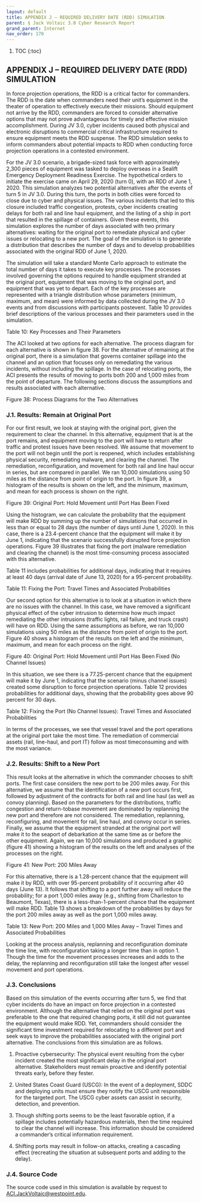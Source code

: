```yaml
---
layout: default
title: APPENDIX J – REQUIRED DELIVERY DATE (RDD) SIMULATION       
parent: § Jack Voltaic 3.0 Cyber Research Report 
grand_parent: Internet
nav_order: 170 
---
```

<style>
.dont-break-out {
  /* These are technically the same, but use both */
  overflow-wrap: break-word;
  word-wrap: break-word;

  -ms-word-break: break-all;
  /* This is the dangerous one in WebKit, as it breaks things wherever */
  word-break: break-all;
  /* Instead use this non-standard one: */
  word-break: break-word;
}
</style>

1. TOC
{:toc}

## APPENDIX J – REQUIRED DELIVERY DATE (RDD) SIMULATION
In force projection operations, the RDD is a critical factor for commanders. The RDD is the date when commanders need their unit’s equipment in the theater of operation to effectively execute their missions. Should equipment not arrive by the RDD, commanders are forced to consider alternative options that may not prove advantageous for timely and effective mission accomplishment. During JV 3.0, cyber incidents caused both physical and electronic disruptions to commercial critical infrastructure required to ensure equipment meets the RDD suspense. The RDD simulation seeks to inform commanders about potential impacts to RDD when conducting force projection operations in a contested environment.

For the JV 3.0 scenario, a brigade-sized task force with approximately 2,300 pieces of equipment was tasked to deploy overseas in a Sealift Emergency Deployment Readiness Exercise. The hypothetical orders to initiate the exercise came on April 29, 2020 (turn 0), with an RDD of June 1, 2020. This simulation analyzes two potential alternatives after the events of turn 5 in JV 3.0. During this turn, the ports in both cities were forced to close due to cyber and physical issues. The various incidents that led to this closure included traffic congestion, protests, cyber incidents creating delays for both rail and line haul equipment, and the listing of a ship in port that resulted in the spillage of containers. Given these events, this simulation explores the number of days associated with two primary alternatives: waiting for the original port to remediate physical and cyber issues or relocating to a new port. The goal of the simulation is to generate a distribution that describes the number of days and to develop probabilities associated with the original RDD of June 1, 2020.

The simulation will take a standard Monte Carlo approach to estimate the total number of days it takes to execute key processes. The processes involved governing the options required to handle equipment stranded at the original port, equipment that was moving to the original port, and equipment that was yet to depart. Each of the key processes are represented with a triangle distribution whose parameters (minimum, maximum, and mean) were informed by data collected during the JV 3.0 events and from discussions with participants postevent. Table 10 provides brief descriptions of the various processes and their parameters used in the simulation.

Table 10: Key Processes and Their Parameters

The ACI looked at two options for each alternative. The process diagram for each alternative is shown in figure 38. For the alternative of remaining at the original port, there is a simulation that governs container spillage into the channel and an option that focuses only on remediating the various incidents, without including the spillage. In the case of relocating ports, the ACI presents the results of moving to ports both 200 and 1,000 miles from the point of departure. The following sections discuss the assumptions and results associated with each alternative.

Figure 38: Process Diagrams for the Two Alternatives

### J.1. Results: Remain at Original Port
For our first result, we look at staying with the original port, given the requirement to clear the channel. In this alternative, equipment that is at the port remains, and equipment moving to the port will have to return after traffic and protest issues have been resolved. We assume that movement to the port will not begin until the port is reopened, which includes establishing physical security, remediating malware, and clearing the channel. The remediation, reconfiguration, and movement for both rail and line haul occur in series, but are compared in parallel. We ran 10,000 simulations using 50 miles as the distance from point of origin to the port. In figure 39, a histogram of the results is shown on the left, and the minimum, maximum, and mean for each process is shown on the right.

Figure 39: Original Port: Hold Movement until Port Has Been Fixed

Using the histogram, we can calculate the probability that the equipment will make RDD by summing up the number of simulations that occurred in less than or equal to 28 days (the number of days until June 1, 2020). In this case, there is a 23.4-percent chance that the equipment will make it by June 1, indicating that the scenario successfully disrupted force projection operations. Figure 39 illustrates that fixing the port (malware remediation and clearing the channel) is the most time-consuming process associated with this alternative.

Table 11 includes probabilities for additional days, indicating that it requires at least 40 days (arrival date of June 13, 2020) for a 95-percent probability.

Table 11: Fixing the Port: Travel Times and Associated Probabilities

Our second option for this alternative is to look at a situation in which there are no issues with the channel. In this case, we have removed a significant physical effect of the cyber intrusion to determine how much impact remediating the other intrusions (traffic lights, rail failure, and truck crash) will have on RDD. Using the same assumptions as before, we ran 10,000 simulations using 50 miles as the distance from point of origin to the port. Figure 40 shows a histogram of the results on the left and the minimum, maximum, and mean for each process on the right.

Figure 40: Original Port: Hold Movement until Port Has Been Fixed (No Channel Issues)

In this situation, we see there is a 77.25-percent chance that the equipment will make it by June 1, indicating that the scenario (minus channel issues) created some disruption to force projection operations. Table 12 provides probabilities for additional days, showing that the probability goes above 90 percent for 30 days.

Table 12: Fixing the Port (No Channel Issues): Travel Times and Associated Probabilities

In terms of the processes, we see that vessel travel and the port operations at the original port take the most time. The remediation of commercial assets (rail, line-haul, and port IT) follow as most timeconsuming and with the most variance.

### J.2. Results: Shift to a New Port
This result looks at the alternative in which the commander chooses to shift ports. The first case considers the new port to be 200 miles away. For this alternative, we assume that the identification of a new port occurs first, followed by adjustment of the contracts for both rail and line haul (as well as convoy planning). Based on the parameters for the distributions, traffic congestion and return-tobase movement are dominated by replanning the new port and therefore are not considered. The remediation, replanning, reconfiguring, and movement for rail, line haul, and convoy occur in series. Finally, we assume that the equipment stranded at the original port will make it to the seaport of debarkation at the same time as or before the other equipment. Again, we ran 10,000 simulations and produced a graphic (figure 41) showing a histogram of the results on the left and analyses of the processes on the right.

Figure 41: New Port: 200 Miles Away

For this alternative, there is a 1.28-percent chance that the equipment will make it by RDD, with over 95-percent probability of it occurring after 40 days (June 13). It follows that shifting to a port further away will reduce the probability; for a port 1,000 miles away (e.g., shifting from Charleston to Beaumont, Texas), there is a less-than-1-percent chance that the equipment will make RDD. Table 13 shows a breakdown of the probabilities by days for the port 200 miles away as well as the port 1,000 miles away.

Table 13: New Port: 200 Miles and 1,000 Miles Away – Travel Times and Associated Probabilities

Looking at the process analysis, replanning and reconfiguration dominate the time line, with reconfiguration taking a longer time than in option 1. Though the time for the movement processes increases and adds to the delay, the replanning and reconfiguration still take the longest after vessel movement and port operations.

### J.3. Conclusions
Based on this simulation of the events occurring after turn 5, we find that cyber incidents do have an impact on force projection in a contested environment. Although the alternative that relied on the original port was preferable to the one that required changing ports, it still did not guarantee the equipment would make RDD. Yet, commanders should consider the significant time investment required for relocating to a different port and seek ways to improve the probabilities associated with the original port alternative. The conclusions from this simulation are as follows.

1. Proactive cybersecurity: The physical event resulting from the cyber incident created the most significant delay in the original port alternative. Stakeholders must remain proactive and identify potential threats early, before they fester. 

2. United States Coast Guard (USCG): In the event of a deployment, SDDC and deploying units must ensure they notify the USCG unit responsible for the targeted port. The USCG cyber assets can assist in security, detection, and prevention. 

3. Though shifting ports seems to be the least favorable option, if a spillage includes potentially hazardous materials, then the time required to clear the channel will increase. This information should be considered a commander’s critical information requirement. 

4. Shifting ports may result in follow-on attacks, creating a cascading effect (recreating the situation at subsequent ports and adding to the delay).

### J.4. Source Code
The source code used in this simulation is available by request to ACI.JackVoltaic@westpoint.edu.

</div>
